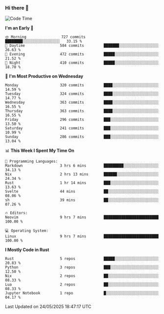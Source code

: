 ### Hi there 👋
<!--START_SECTION:waka-->
![Code Time](http://img.shields.io/badge/Code%20Time-589%20hrs%203%20mins-blue)

**I'm an Early 🐤** 

```text
🌞 Morning                727 commits         ████████░░░░░░░░░░░░░░░░░   33.15 % 
🌆 Daytime                584 commits         ███████░░░░░░░░░░░░░░░░░░   26.63 % 
🌃 Evening                472 commits         █████░░░░░░░░░░░░░░░░░░░░   21.52 % 
🌙 Night                  410 commits         █████░░░░░░░░░░░░░░░░░░░░   18.70 % 
```
📅 **I'm Most Productive on Wednesday** 

```text
Monday                   320 commits         ████░░░░░░░░░░░░░░░░░░░░░   14.59 % 
Tuesday                  324 commits         ████░░░░░░░░░░░░░░░░░░░░░   14.77 % 
Wednesday                363 commits         ████░░░░░░░░░░░░░░░░░░░░░   16.55 % 
Thursday                 363 commits         ████░░░░░░░░░░░░░░░░░░░░░   16.55 % 
Friday                   296 commits         ███░░░░░░░░░░░░░░░░░░░░░░   13.50 % 
Saturday                 241 commits         ███░░░░░░░░░░░░░░░░░░░░░░   10.99 % 
Sunday                   286 commits         ███░░░░░░░░░░░░░░░░░░░░░░   13.04 % 
```


📊 **This Week I Spent My Time On** 

```text
💬 Programming Languages: 
Markdown                 3 hrs 6 mins        █████████░░░░░░░░░░░░░░░░   34.13 % 
Nix                      2 hrs 13 mins       ██████░░░░░░░░░░░░░░░░░░░   24.34 % 
Rust                     1 hr 14 mins        ███░░░░░░░░░░░░░░░░░░░░░░   13.63 % 
Svelte                   44 mins             ██░░░░░░░░░░░░░░░░░░░░░░░   08.06 % 
sh                       39 mins             ██░░░░░░░░░░░░░░░░░░░░░░░   07.26 % 

🔥 Editors: 
Neovim                   9 hrs 7 mins        █████████████████████████   100.00 % 

💻 Operating System: 
Linux                    9 hrs 7 mins        █████████████████████████   100.00 % 
```

**I Mostly Code in Rust** 

```text
Rust                     5 repos             █████░░░░░░░░░░░░░░░░░░░░   20.83 % 
Python                   3 repos             ███░░░░░░░░░░░░░░░░░░░░░░   12.50 % 
Nix                      2 repos             ██░░░░░░░░░░░░░░░░░░░░░░░   08.33 % 
Lua                      2 repos             ██░░░░░░░░░░░░░░░░░░░░░░░   08.33 % 
Jupyter Notebook         1 repo              █░░░░░░░░░░░░░░░░░░░░░░░░   04.17 % 
```




 Last Updated on 24/05/2025 18:47:17 UTC
<!--END_SECTION:waka-->

<!--
**YoganshSharma/YoganshSharma** is a ✨ _special_ ✨ repository because its `README.md` (this file) appears on your GitHub profile.

Here are some ideas to get you started:

- 🔭 I’m currently working on ...
- 🌱 I’m currently learning ...
- 👯 I’m looking to collaborate on ...
- 🤔 I’m looking for help with ...
- 💬 Ask me about ...
- 📫 How to reach me: ...
- 😄 Pronouns: ...
- ⚡ Fun fact: ...
-->
